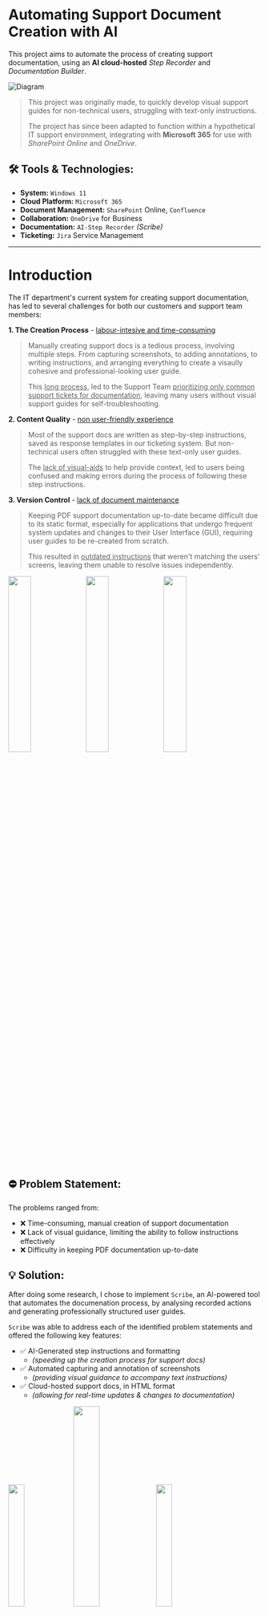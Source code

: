 # Automating Support Document Creation with AI

This project aims to automate the process of creating support documentation, using an **AI cloud-hosted** *Step Recorder* and *Documentation Builder*.

![Diagram](IMG_AI-SupportDocs-Diagram.png)

> This project was originally made, to quickly develop visual support guides for non-technical users, struggling with text-only instructions.
> 
> The project has since been adapted to function within a hypothetical IT support environment, integrating with **Microsoft 365** for use with *SharePoint Online* and *OneDrive*.

## 🛠 Tools & Technologies:

- **System:** `Windows 11`
- **Cloud Platform:** `Microsoft 365`
- **Document Management:** `SharePoint` Online, `Confluence`
- **Collaboration:** `OneDrive` for Business
- **Documentation:** `AI-Step Recorder` *(Scribe)*
- **Ticketing:** `Jira` Service Management

---

# Introduction

The IT department's current system for creating support documentation, has led to several challenges for both our customers and support team members:

**1. The Creation Process** - <ins>labour-intesive and time-consuming</ins> 

> Manually creating support docs is a tedious process, involving multiple steps. From capturing screenshots, to adding annotations, to writing instructions, and arranging everything to create a visaully cohesive and professional-looking user guide.
>
> This <ins>long process</ins>, led to the Support Team <ins>prioritizing only common support tickets for documentation</ins>, leaving many users without visual support guides for self-troubleshooting.

**2. Content Quality** - <ins>non user-friendly experience</ins>  

> Most of the support docs are written as step-by-step instructions, saved as response templates in our ticketing system. But non-technical users often struggled with these text-only user guides.
>
> The <ins>lack of visual-aids</ins>  to help provide context, led to users being confused and making errors during the process of following these step instructions.

**3. Version Control** - <ins>lack of document maintenance</ins> 

> Keeping PDF support documentation up-to-date became difficult due to its static format, especially for applications that undergo frequent system updates and changes to their User Interface (GUI), requiring user guides to be re-created from scratch.
>
> This resulted in <ins>outdated instructions</ins> that weren't matching the users' screens, leaving them unable to resolve issues independently.

<img src="IMG_CreatingUserGuide3.jpg" width="30%" height="30%" /> <img src="IMG_CreatingUserGuide2.jpg" width="30%" height="30%" /> <img src="IMG_CreatingUserGuide1.jpg" width="30%" height="30%" />

## ⛔ Problem Statement:
The problems ranged from:

- ❌ Time-consuming, manual creation of support documentation 
- ❌ Lack of visual guidance, limiting the ability to follow instructions effectively
- ❌ Difficulty in keeping PDF documentation up-to-date

## 💡 Solution:
After doing some research, I chose to implement `Scribe`, an AI-powered tool that automates the documenation process, by analysing recorded actions and generating professionally structured user guides.

`Scribe` was able to address each of the identified problem statements and offered the following key features:
- ✅ AI-Generated step instructions and formatting
  - *(speeding up the creation process for support docs)*
- ✅ Automated capturing and annotation of screenshots
  - *(providing visual guidance to accompany text instructions)*
- ✅ Cloud-hosted support docs, in HTML format
  - *(allowing for real-time updates & changes to documentation)*
 
<img src="IMG_ScibeStepRec1.png" width="25%" height="25%" /> <img src="GIF_ScribeStepRec2.gif" width="32%" height="32%" /> <img src="IMG_ScibeStepRec2.png" width="25%" height="25%" /> 

---

# 💻 Implementation:

### 1️⃣ Installation:

#### <ins>**Setup Scribe**</ins>

- Created accounts for team members and installed Scribe's AI Step Recorders, on to desktop workstations and as browser extensions.

#### <ins>**Manage Access Permissions**</ins>

- Assigned access permissions for each team member's account.

  - **Team Admin** - for Admins/Managers to adjust user access and configure settings
  - **Creator** - for Support Engineers to create, edit and delete support docs
  - **Viewer** - for End Users/Clients to reference support docs for training or troubleshooting

#### <ins>**Company Branding**</ins>

- Developed support document templates, with logos and custom hex codes to match the company's branding.

---

### 2️⃣ Migration:

- Identified high-priority articles for migration.

- Then converted exisiting PDF/Word files into Scribe-generated support docs, using the `AI Step Recorder` to screen record action steps and processes.

<img src="GIF_ScribeStepRec.gif" width="70%" height="70%" />

---

### 3️⃣ Integration:

Integration with `Microsoft 365` / Cloud services:

#### <ins>**SharePoint Online**</ins>

> Embedded Scribe docs as **HTML code** to the <ins>Communication Site</ins>, for hosting internal support documentation such as SOPs, training manuals and troubleshooting guides.
> 
> *(For private access - restricted to IT Support team members only)* 

#### <ins>**Confluence**</ins>

> Embedded Scribe docs as **HTML code** to the <ins>Knowledge Base</ins> page, for hosting public-facing users guides and FAQs.
> 
> *(For public access - customers, end-users and clients)*

#### <ins>**OneDrive for Business**</ins>

> Exported Scribe docs to **HTML**, **Markdown** and **PDF** files.
> 
> Uploaded to OneDrive's <ins>cloud storage</ins> service to serve as backup copies, and to host on different platforms.

<img src="IMG_Scribe-Export-Options.png" width="40%" height="40%" />

---

`Scribe` *-example*

<details><summary>USER GUIDE: Collaborative File Sharing on OneDrive - with Custom Permissions</summary>

<img src="IMG_ScribeDoc-FileShare-on-OneDrive-with-Permissions.png" width="80%" height="80%" />

</details>

> This support guide was created, to help a user share their project files and colloborate with Team Members on `OneDrive` for Business.
> 
> Details the process of:
> - Assigning file permissions, such as (View Only, Can Edit, Set Password).
> - Generating and sending a URL link to Team Members.

---

## 📊 Results:
The updated process for creating support documentation with **AI-Scribe**, achieved the following results:
- 📚 **Optimized Documentation Process**
>    - (AI-generated user guides, will automate the enitre process, <ins>eliminating the need to manually take screenshots</ins>, edit them, <ins>and add step instructions</ins>).
    
- 📉 **Reduced Support Ticket Volume**
>    - (Integration of visual-aids, will provide a more intuitive understanding of instructions, <ins>empowering users to resolve issues for themsleves</ins>).
    
- 😊 **Improved User Satisfaction**
>    - (Cloud-hosted support docs, will enable automatic updates, giving users access to the most accurate information, resulting in <ins>fewer errors during troubleshooting.</ins>).

---

## 🎉 Conclusion:
Automating support docs with AI-powered Scribe resulted in a streamlined documentation process, enhanced user experience, and improved version control.

---
